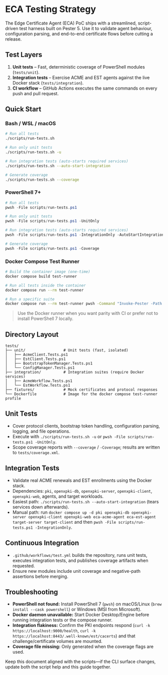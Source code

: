 # ECA Testing Strategy

The Edge Certificate Agent (ECA) PoC ships with a streamlined, script-driven test harness built on Pester 5. Use it to validate agent behaviour, configuration parsing, and end-to-end certificate flows before cutting a release.

## Test Layers

1. **Unit tests** – Fast, deterministic coverage of PowerShell modules (`tests/unit`).
2. **Integration tests** – Exercise ACME and EST agents against the live Docker stack (`tests/integration`).
3. **CI workflow** – GitHub Actions executes the same commands on every push and pull request.

## Quick Start

### Bash / WSL / macOS

```bash
# Run all tests
./scripts/run-tests.sh

# Run only unit tests
./scripts/run-tests.sh -u

# Run integration tests (auto-starts required services)
./scripts/run-tests.sh --auto-start-integration

# Generate coverage
./scripts/run-tests.sh --coverage
```

### PowerShell 7+

```powershell
# Run all tests
pwsh -File scripts/run-tests.ps1

# Run only unit tests
pwsh -File scripts/run-tests.ps1 -UnitOnly

# Run integration tests (auto-starts required services)
pwsh -File scripts/run-tests.ps1 -IntegrationOnly -AutoStartIntegration

# Generate coverage
pwsh -File scripts/run-tests.ps1 -Coverage
```

### Docker Compose Test Runner

```bash
# Build the container image (one-time)
docker compose build test-runner

# Run all tests inside the container
docker compose run --rm test-runner

# Run a specific suite
docker compose run --rm test-runner pwsh -Command "Invoke-Pester -Path ./tests/unit"
```

> Use the Docker runner when you want parity with CI or prefer not to install PowerShell 7 locally.

## Directory Layout

```
tests/
├── unit/                 # Unit tests (fast, isolated)
│   ├── AcmeClient.Tests.ps1
│   ├── EstClient.Tests.ps1
│   ├── BootstrapTokenManager.Tests.ps1
│   └── ConfigManager.Tests.ps1
├── integration/          # Integration suites (require Docker services)
│   ├── AcmeWorkflow.Tests.ps1
│   └── EstWorkflow.Tests.ps1
├── fixtures/             # Mock certificates and protocol responses
└── Dockerfile            # Image for the docker compose test-runner profile
```

## Unit Tests

- Cover protocol clients, bootstrap token handling, configuration parsing, logging, and file operations.
- Execute with `./scripts/run-tests.sh -u` or `pwsh -File scripts/run-tests.ps1 -UnitOnly`.
- Scope coverage reports with `--coverage` / `-Coverage`; results are written to `tests/coverage.xml`.

## Integration Tests

- Validate real ACME renewals and EST enrollments using the Docker stack.
- Dependencies: `pki`, `openxpki-db`, `openxpki-server`, `openxpki-client`, `openxpki-web`, agents, and target workloads.
- Easiest path: `./scripts/run-tests.sh --auto-start-integration` (tears services down afterwards).
- Manual path: run `docker compose up -d pki openxpki-db openxpki-server openxpki-client openxpki-web eca-acme-agent eca-est-agent target-server target-client` and then `pwsh -File scripts/run-tests.ps1 -IntegrationOnly`.

## Continuous Integration

- `.github/workflows/test.yml` builds the repository, runs unit tests, executes integration tests, and publishes coverage artifacts when requested.
- Ensure new modules include unit coverage and negative-path assertions before merging.

## Troubleshooting

- **PowerShell not found:** Install PowerShell 7 (`pwsh`) on macOS/Linux (`brew install --cask powershell`) or Windows (MSI from Microsoft).
- **Docker daemon unavailable:** Start Docker Desktop/Engine before running integration tests or the compose runner.
- **Integration flakiness:** Confirm the PKI endpoints respond (`curl -k https://localhost:9000/health`, `curl -k https://localhost:8443/.well-known/est/cacerts`) and that challenge/certificate volumes are mounted.
- **Coverage file missing:** Only generated when the coverage flags are used.

Keep this document aligned with the scripts—if the CLI surface changes, update both the script help and this guide together.
